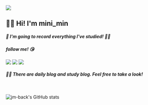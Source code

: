 <img src="https://capsule-render.vercel.app/api?type=Cylinder&color=E6E6FA&height=100&section=header&text=hello&animation=fadeIn&fontSize=40&fontColor=FFFFFF&fontAlignY=55" />


## 👋🏻 Hi! I'm mini_min   

##### 💜 I'm going to record everything I've studied! ✍🏻 
##### follow me! 😘 

  

<a href="https://backshren20.tistory.com/" target="_blank"><img src="https://img.shields.io/badge/tistory BLOG-6A5ACD?style=flat&logo=tistory&logoColor=FFFFFF"/></a>
<a href="https://blog.naver.com/backshren20" target="_blank"><img src="https://img.shields.io/badge/naver BLOG-daily BLOG?style=flat&logo=naver&logoColor=FFFFFF"/></a>
<img src="https://img.shields.io/badge/backshren20@gmail.com-FF4500?style=flat&logo=gmail&logoColor=FFFFFF"/>


##### 💪🏻 There are daily blog and study blog. Feel free to take a look!

<br>

<div float="left">
  
![jm-back's GitHub stats](https://github-readme-stats-eight-fawn.vercel.app/api?username=jm-back&text_bold=false&theme=buefy&show_icons=true)

</div>
